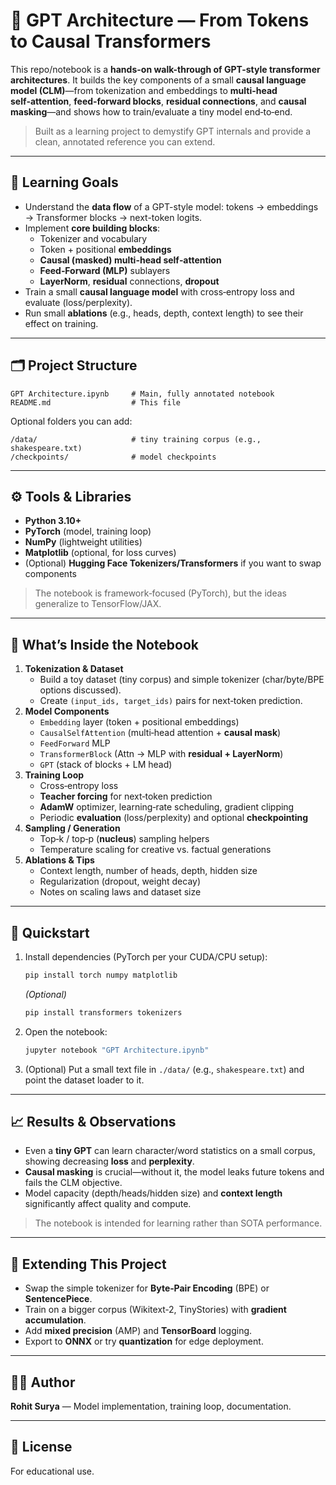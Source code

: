 # 🧠 GPT Architecture — From Tokens to Causal Transformers

This repo/notebook is a **hands-on walk-through of GPT-style transformer architectures**. It builds the key components of a small **causal language model (CLM)**—from tokenization and embeddings to **multi-head self‑attention**, **feed‑forward blocks**, **residual connections**, and **causal masking**—and shows how to train/evaluate a tiny model end‑to‑end.

> Built as a learning project to demystify GPT internals and provide a clean, annotated reference you can extend.

---

## 🎯 Learning Goals
- Understand the **data flow** of a GPT-style model: tokens → embeddings → Transformer blocks → next-token logits.
- Implement **core building blocks**:
  - Tokenizer and vocabulary
  - Token + positional **embeddings**
  - **Causal (masked) multi-head self‑attention**
  - **Feed‑Forward (MLP)** sublayers
  - **LayerNorm**, **residual** connections, **dropout**
- Train a small **causal language model** with cross‑entropy loss and evaluate (loss/perplexity).
- Run small **ablations** (e.g., heads, depth, context length) to see their effect on training.

---

## 🗂️ Project Structure
```
GPT Architecture.ipynb     # Main, fully annotated notebook
README.md                  # This file
```
Optional folders you can add:
```
/data/                     # tiny training corpus (e.g., shakespeare.txt)
/checkpoints/              # model checkpoints
```

---

## ⚙️ Tools & Libraries
- **Python 3.10+**
- **PyTorch** (model, training loop)
- **NumPy** (lightweight utilities)
- **Matplotlib** (optional, for loss curves)
- (Optional) **Hugging Face Tokenizers/Transformers** if you want to swap components

> The notebook is framework‑focused (PyTorch), but the ideas generalize to TensorFlow/JAX.

---

## 🔬 What’s Inside the Notebook
1. **Tokenization & Dataset**
   - Build a toy dataset (tiny corpus) and simple tokenizer (char/byte/BPE options discussed).
   - Create `(input_ids, target_ids)` pairs for next‑token prediction.
2. **Model Components**
   - `Embedding` layer (token + positional embeddings)
   - `CausalSelfAttention` (multi‑head attention + **causal mask**)
   - `FeedForward` MLP
   - `TransformerBlock` (Attn → MLP with **residual + LayerNorm**)
   - `GPT` (stack of blocks + LM head)
3. **Training Loop**
   - Cross‑entropy loss
   - **Teacher forcing** for next‑token prediction
   - **AdamW** optimizer, learning‑rate scheduling, gradient clipping
   - Periodic **evaluation** (loss/perplexity) and optional **checkpointing**
4. **Sampling / Generation**
   - Top‑k / top‑p (**nucleus**) sampling helpers
   - Temperature scaling for creative vs. factual generations
5. **Ablations & Tips**
   - Context length, number of heads, depth, hidden size
   - Regularization (dropout, weight decay)
   - Notes on scaling laws and dataset size

---

## 🚀 Quickstart
1. Install dependencies (PyTorch per your CUDA/CPU setup):
   ```bash
   pip install torch numpy matplotlib
   ```
   *(Optional)*
   ```bash
   pip install transformers tokenizers
   ```
2. Open the notebook:
   ```bash
   jupyter notebook "GPT Architecture.ipynb"
   ```
3. (Optional) Put a small text file in `./data/` (e.g., `shakespeare.txt`) and point the dataset loader to it.

---

## 📈 Results & Observations
- Even a **tiny GPT** can learn character/word statistics on a small corpus, showing decreasing **loss** and **perplexity**.
- **Causal masking** is crucial—without it, the model leaks future tokens and fails the CLM objective.
- Model capacity (depth/heads/hidden size) and **context length** significantly affect quality and compute.

> The notebook is intended for learning rather than SOTA performance.

---

## 🧭 Extending This Project
- Swap the simple tokenizer for **Byte‑Pair Encoding** (BPE) or **SentencePiece**.
- Train on a bigger corpus (Wikitext‑2, TinyStories) with **gradient accumulation**.
- Add **mixed precision** (AMP) and **TensorBoard** logging.
- Export to **ONNX** or try **quantization** for edge deployment.

---

## 🧑‍💻 Author
**Rohit Surya** — Model implementation, training loop, documentation.

---

## 📄 License
For educational use.
